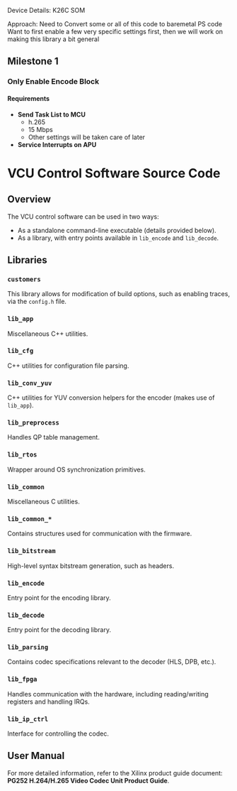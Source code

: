 Device Details:
K26C SOM

Approach:
Need to Convert some or all of this code to baremetal PS code
Want to first enable a few very specific settings first, then we will work on making this library a bit general

## Milestone 1

### Only Enable Encode Block

#### Requirements
- **Send Task List to MCU**
  - h.265
  - 15 Mbps
  - Other settings will be taken care of later
- **Service Interrupts on APU**
      



# VCU Control Software Source Code

## Overview

The VCU control software can be used in two ways:
- As a standalone command-line executable (details provided below).
- As a library, with entry points available in `lib_encode` and `lib_decode`.

## Libraries

### `customers`
This library allows for modification of build options, such as enabling traces, via the `config.h` file.

### `lib_app`
Miscellaneous C++ utilities.

### `lib_cfg`
C++ utilities for configuration file parsing.

### `lib_conv_yuv`
C++ utilities for YUV conversion helpers for the encoder (makes use of `lib_app`).

### `lib_preprocess`
Handles QP table management.

### `lib_rtos`
Wrapper around OS synchronization primitives.

### `lib_common`
Miscellaneous C utilities.

### `lib_common_*`
Contains structures used for communication with the firmware.

### `lib_bitstream`
High-level syntax bitstream generation, such as headers.

### `lib_encode`
Entry point for the encoding library.

### `lib_decode`
Entry point for the decoding library.

### `lib_parsing`
Contains codec specifications relevant to the decoder (HLS, DPB, etc.).

### `lib_fpga`
Handles communication with the hardware, including reading/writing registers and handling IRQs.

### `lib_ip_ctrl`
Interface for controlling the codec.

## User Manual

For more detailed information, refer to the Xilinx product guide document: **PG252 H.264/H.265 Video Codec Unit Product Guide**.


